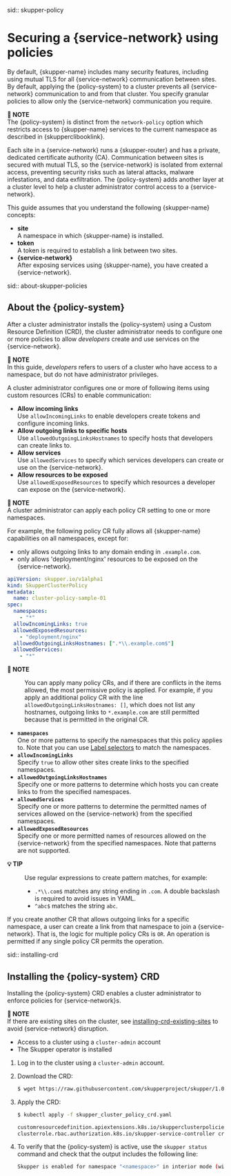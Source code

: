 
sid:: skupper-policy 
# Securing a {service-network} using policies

By default, {skupper-name} includes many security features, including using mutual TLS for all {service-network} communication between sites.
By default, applying the {policy-system} to a cluster prevents all {service-network} communication to and from that cluster.
You specify granular policies to allow only the {service-network} communication you require.

**📌 NOTE**\
The {policy-system} is distinct from the `network-policy` option which restricts access to {skupper-name} services to the current namespace as described in {skupperclibooklink}.

Each site in a {service-network} runs a {skupper-router} and has a private, dedicated certificate authority (CA).
Communication between sites is secured with mutual TLS, so the {service-network} is isolated from external access, preventing security risks such as lateral attacks, malware infestations, and data exfiltration.
The {policy-system} adds another layer at a cluster level to help a cluster administrator control access to a {service-network}.

This guide assumes that you understand the following {skupper-name} concepts:

* **site**\
A namespace in which {skupper-name} is installed.
* **token**\
A token is required to establish a link between two sites. 
* **{service-network}**\
After exposing services using {skupper-name}, you have created a {service-network}.

sid:: about-skupper-policies 
## About the {policy-system}

After a cluster administrator installs the {policy-system} using a Custom Resource Definition (CRD), the cluster administrator needs to configure one or more policies to allow _developers_ create and use services on the {service-network}.

**📌 NOTE**\
In this guide, _developers_ refers to users of a cluster who have access to a namespace, but do not have administrator privileges.

A cluster administrator configures one or more of following items using custom resources (CRs) to enable communication:

* **Allow incoming links**\
Use `allowIncomingLinks` to enable developers create tokens and configure incoming links.
* **Allow outgoing links to specific hosts**\
Use `allowedOutgoingLinksHostnames` to specify hosts that developers can create links to.
* **Allow services**\
Use `allowedServices` to specify which services developers can create or use on the {service-network}.
* **Allow resources to be exposed**\
Use `allowedExposedResources` to specify which resources a developer can expose on the {service-network}.

**📌 NOTE**\
A cluster administrator can apply each policy CR setting to one or more namespaces.

For example, the following policy CR fully allows all {skupper-name} capabilities on all namespaces, except for:

* only allows outgoing links to any domain ending in `.example.com`.
* only allows 'deployment/nginx' resources to be exposed on the {service-network}.

```yaml
apiVersion: skupper.io/v1alpha1
kind: SkupperClusterPolicy
metadata:
  name: cluster-policy-sample-01
spec:
  namespaces:
    - "*"
  allowIncomingLinks: true
  allowedExposedResources:
    - "deployment/nginx"
  allowedOutgoingLinksHostnames: [".*\\.example.com$"]
  allowedServices:
    - "*"
```

<dl><dt><strong>📌 NOTE</strong></dt><dd>

You can apply many policy CRs, and if there are conflicts in the items allowed, the most permissive policy is applied.
For example, if you apply an additional policy CR with the line `allowedOutgoingLinksHostnames: []`, which does not list any hostnames, outgoing links to `*.example.com` are still permitted because that is permitted in the original CR.
</dd></dl>

* **`namespaces`**\
One or more patterns to specify the namespaces that this policy applies to.
Note that you can use [Label selectors](https://kubernetes.io/docs/concepts/overview/working-with-objects/labels/) to match the namespaces.
* **`allowIncomingLinks`**\
Specify `true` to allow other sites create links to the specified namespaces.
* **`allowedOutgoingLinksHostnames`**\
Specify one or more patterns to determine which hosts you can create links to from the specified namespaces.
* **`allowedServices`**\
Specify one or more patterns to determine the permitted names of services allowed on the {service-network} from the specified namespaces.
* **`allowedExposedResources`**\
Specify one or more permitted names of resources allowed on the {service-network} from the specified namespaces. 
Note that patterns are not supported. 

<dl><dt><strong>💡 TIP</strong></dt><dd>

Use regular expressions to create pattern matches, for example:

* `.*\\.com$` matches any string ending in `.com`.
A double backslash is required to avoid issues in YAML.
* `^abc$` matches the string `abc`.

</dd></dl>

If you create another CR that allows outgoing links for a specific namespace, a user can create a link from that namespace to join a {service-network}. That is, the logic for multiple policy CRs is `OR`.
An operation is permitted if any single policy CR permits the operation.

sid:: installing-crd 
## Installing the {policy-system} CRD

Installing the {policy-system} CRD enables a cluster administrator to enforce policies for {service-network}s.

**📌 NOTE**\
If there are existing sites on the cluster, see [installing-crd-existing-sites](#installing-crd-existing-sites) to avoid {service-network} disruption.

* Access to a cluster using a `cluster-admin` account
* The Skupper operator is installed

1. Log in to the cluster using a `cluster-admin` account.
2. Download the CRD:

   ```bash
   $ wget https://raw.githubusercontent.com/skupperproject/skupper/1.0/api/types/crds/skupper_cluster_policy_crd.yaml
   ```
3. Apply the CRD:

   ```bash
   $ kubectl apply -f skupper_cluster_policy_crd.yaml

   customresourcedefinition.apiextensions.k8s.io/skupperclusterpolicies.skupper.io created
   clusterrole.rbac.authorization.k8s.io/skupper-service-controller created
   ```
4. To verify that the {policy-system} is active, use the `skupper status` command and check that the output includes the following line:

   ```bash
   Skupper is enabled for namespace "<namespace>" in interior mode (with policies).
   ```
